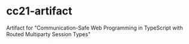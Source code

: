 # cc21-artifact
Artifact for "Communication-Safe Web Programming in TypeScript with Routed Multiparty Session Types"
